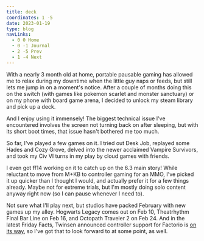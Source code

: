 ```yaml
---
title: deck
coordinates: 1 -5
date: 2023-01-19
type: blog
navLinks:
  - 0 0 Home
  - 0 -1 Journal
  - 2 -5 Prev
  - 1 -4 Next
---
```


With a nearly 3 month old at home, portable pausable gaming has allowed me to
relax during my downtime when the little guy naps or feeds, but still lets me
jump in on a moment's notice. After a couple of months doing this on the switch
(with games like
<span class="link" data-x="2" data-y="-2">pokemon scarlet</span> and
<span class="link" data-x="3" data-y="-4">monster sanctuary</span>) or on my
phone with
<span class="link" data-x="2" data-y="-3">board game arena</span>, I decided to
unlock my steam library and pick up a deck.

And I enjoy using it immensely! The biggest technical issue I've encountered
involves the screen not turning back on after sleeping, but with its short boot
times, that issue hasn't bothered me too much.

So far, I've played a few games on it. I tried out Desk Job, replayed some Hades
and Cozy Grove, delved into the newer acclaimed Vampire Survivors, and took my
Civ VI turns in my play by cloud games with friends.

I even got ff14 working on it to catch up on the 6.3 main story! While reluctant
to move from M+KB to controller gaming for an MMO, I've picked it up quicker
than I thought I would, and actually prefer it for a few things already. Maybe
not for extreme trials, but I'm mostly doing solo content anyway right now (so I
can pause whenever I need to).

Not sure what I'll play next, but studios have packed February with new games up
my alley. Hogwarts Legacy comes out on Feb 10, Theatrhythm Final Bar Line on Feb
16, and Octopath Traveler 2 on Feb 24. And in the latest Friday Facts, Twinsen
announced controller support for Factorio is
[on its way](https://www.factorio.com/blog/post/fff-372), so I've got that to
look forward to at some point, as well.
